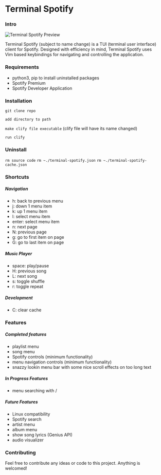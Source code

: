 # Terminal Spotify

### Intro

![Terminal Spotify Preview](https://raw.githubusercontent.com/joeysnclr/terminal-spotify/master/playlists_screenshot.png)

Terminal Spotify (subject to name change) is a TUI (terminal user interface)
client for Spotify. Designed with efficiency in mind, Terminal Spotify uses Vim
based keybindings for navigating and controlling the application.

### Requirements

- python3, pip to install uninstalled packages
- Spotify Premium
- Spotify Developer Application

### Installation

`git clone repo`

`add directory to path`

`make clify file executable` (clify file will have its name changed)

`run clify`


### Uninstall

`rm source code`
`rm ~./terminal-spotify.json`
`rm ~./terminal-spotify-cache.json`

### Shortcuts

##### Navigation

- h: back to previous menu
- j: down 1 menu item
- k: up 1 menu item
- l: select menu item
- enter: select menu item
- n: next page
- N: previous page
- g: go to first item on page
- G: go to last item on page

##### Music Player

- space: play/pause
- H: previous song
- L: next song
- s: toggle shuffle
- r: toggle repeat

##### Development

- C: clear cache

### Features

##### Completed features

- playlist menu
- song menu
- Spotify controls (minimum functionality)
- menu navigation controls (minimum functionality)
- snazzy lookin menu bar with some nice scroll effects on too long text

##### In Progress Features

- menu searching with /

##### Future Features

- Linux compatibility
- Spotify search
- artist menu
- album menu
- show song lyrics (Genius API)
- audio visualizer


### Contributing

Feel free to contribute any ideas or code to this project. Anything is welcomed!
